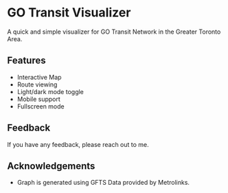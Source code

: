 
# GO Transit Visualizer
A quick and simple visualizer for GO Transit Network in the Greater Toronto Area.

## Features

- Interactive Map
- Route viewing
- Light/dark mode toggle
- Mobile support
- Fullscreen mode


## Feedback

If you have any feedback, please reach out to me.


## Acknowledgements

- Graph is generated using GFTS Data provided by Metrolinks.
